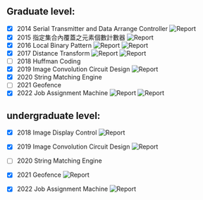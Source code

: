 
## Graduate level:
- [x] 2014 Serial Transmitter and Data Arrange Controller 
	![Report](https://img.shields.io/badge/area-3725-red.svg)
- [x] 2015 指定集合內覆蓋之元素個數計數器 
	![Report](https://img.shields.io/badge/area-6777-red.svg)
- [x] 2016 Local Binary Pattern
	![Report](https://img.shields.io/badge/area-6283-red.svg) ![Report](https://img.shields.io/badge/time-1587670-blue.svg)
- [x] 2017 Distance Transform
	![Report](https://img.shields.io/badge/area-8301-red.svg) ![Report](https://img.shields.io/badge/time-963240-blue.svg) 
- [ ] 2018 Huffman Coding
- [x] 2019 Image Convolution Circuit Design
	![Report](https://img.shields.io/badge/area-49413-red.svg)
- [x] 2020 String Matching Engine
- [ ] 2021 Geofence
- [x] 2022 Job Assignment Machine
	![Report](https://img.shields.io/badge/area-9968-red.svg) ![Report](https://img.shields.io/badge/time-4032045-blue.svg) 
## undergraduate level:
- [x] 2018 Image Display Control
	![Report](https://img.shields.io/badge/area-152156-red.svg)
- [x] 2019 Image Convolution Circuit Design
	![Report](https://img.shields.io/badge/area-26248-red.svg)
- [ ] 2020 String Matching Engine
- [x] 2021 Geofence
	![Report](https://img.shields.io/badge/area-21901-red.svg)
- [x] 2022 Job Assignment Machine
	![Report](https://img.shields.io/badge/area-7648-red.svg)
	
 
